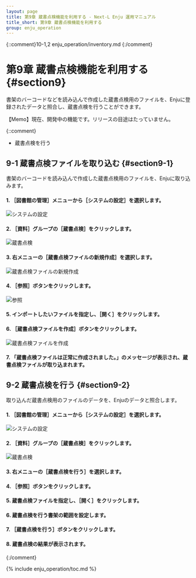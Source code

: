 ```yaml
---
layout: page
title: 第9章 蔵書点検機能を利用する - Next-L Enju 運用マニュアル
title_short: 第9章 蔵書点検機能を利用する
group: enju_operation
---
```


{::comment}10-1,2  enju_operation/inventory.md {:/comment}

<a name="9" />

第9章 蔵書点検機能を利用する {#section9}
==========================================

書架のバーコードなどを読み込んで作成した蔵書点検用のファイルを、Enjuに登録されたデータと照合し、蔵書点検を行うことができます。

<div class="alert alert-info memo" markdown="1">
【Memo】現在、開発中の機能です。リリースの目途はたっていません。
</div>

{::comment}

* 蔵書点検を行う

9-1 蔵書点検ファイルを取り込む {#section9-1}
-----------------------------------------------

書架のバーコードを読み込んで作成した蔵書点検用のファイルを、Enjuに取り込みます。

#### 1. ［図書館の管理］メニューから［システムの設定］を選択します。  

![システムの設定](../assets/images/image_operation_247.jpg)

#### 2. ［資料］グループの［蔵書点検］をクリックします。  

![蔵書点検](../assets/images/image_operation_249.jpg)

#### 3. 右メニューの［蔵書点検ファイルの新規作成］を選択します。  

![蔵書点検ファイルの新規作成](../assets/images/image_operation_251.jpg)

#### 4. ［参照］ボタンをクリックします。  

![参照](../assets/images/image_operation_252.jpg)

#### 5. インポートしたいファイルを指定し、［開く］をクリックします。

#### 6. ［蔵書点検ファイルを作成］ボタンをクリックします。  

![蔵書点検ファイルを作成](../assets/images/image_operation_254.jpg)

#### 7. 「蔵書点検ファイルは正常に作成されました。」のメッセージが表示され、蔵書点検ファイルが取り込まれます。

9-2 蔵書点検を行う {#section9-2}
----------------------------------

取り込んだ蔵書点検用のファイルのデータを、Enjuのデータと照合します。

#### 1. ［図書館の管理］メニューから［システムの設定］を選択します。  

![システムの設定](../assets/images/image_operation_255.jpg)

#### 2. ［資料］グループの［蔵書点検］をクリックします。  

![蔵書点検](../assets/images/image_operation_249.jpg)

#### 3. 右メニューの［蔵書点検を行う］を選択します。

#### 4. ［参照］ボタンをクリックします。

#### 5. 蔵書点検ファイルを指定し、［開く］をクリックします。

#### 6. 蔵書点検を行う書架の範囲を設定します。

#### 7. ［蔵書点検を行う］ボタンをクリックします。

#### 8. 蔵書点検の結果が表示されます。

{:/comment}

{% include enju_operation/toc.md %}
